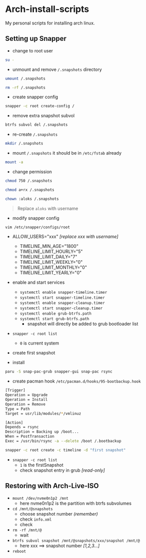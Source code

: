# Arch-install-scripts
My personal scripts for installing arch linux.

## Setting up Snapper

- change to root user

```sh
su -
```

- unmount and remove `/.snapshots` directory

```sh
umount /.snapshots
```

```sh
rm -rf /.snapshots
```

- create snapper config

```sh
snapper -c root create-config /
```

- remove extra snapshot subvol

```sh
btrfs subvol del /.snapshots
```

- re-create `/.snapshots`

```sh
mkdir /.snapshots
```

- mount `/.snapshots` it should be in `/etc/fstab` already

```sh
mount -a
```

- change permission

```sh
chmod 750 /.snapshots
```

```sh
chmod a+rx /.snapshots
```

```sh
chown :aloks /.snapshots
```

> Replace `aloks` with username

- modify snapper config

```sh
vim /etc/snapper/configs/root
```

- ALLOW_USERS="xxx" _[replace xxx with username]_
  - TIMELINE_MIN_AGE="1800"
  - TIMELINE_LIMIT_HOURLY="5"
  - TIMELINE_LIMIT_DAILY="7"
  - TIMELINE_LIMIT_WEEKLY="0"
  - TIMELINE_LIMIT_MONTHLY="0"
  - TIMELINE_LIMIT_YEARLY="0"

- enable and start services
  - `systemctl enable snapper-timeline.timer`
  - `systemctl start snapper-timeline.timer`
  - `systemctl enable snapper-cleanup.timer`
  - `systemctl start snapper-cleanup.timer`
  - `systemctl enable grub-btrfs.path`
  - `systemctl start grub-btrfs.path`
    - snapshot will directly be added to grub bootloader list
- `snapper -c root list`
  - `0` is current system

- create first snapshot

- install 

```sh
paru -S snap-pac-grub snapper-gui snap-pac rsync
```
- create pacman hook `/etc/pacman.d/hooks/95-bootbackup.hook`

```sh
[Trigger]
Operation = Upgrade
Operation = Install
Operation = Remove
Type = Path
Target = usr/lib/modules/*/vmlinuz

[Action]
Depends = rsync
Description = Backing up /boot...
When = PostTransaction
Exec = /usr/bin/rsync -a --delete /boot /.bootbackup
``````

```sh
snapper -c root create -c timeline -d "first snapshot"
```

- `snapper -c root list`
  - `1` is the firstSnapshot
  - check snapshot entry in grub _[read-only]_

## Restoring with Arch-Live-ISO

- `mount /dev/nvme0n1p2 /mnt`
  - here nvme0n1p2 is the partition with btrfs subvolumes
- `cd /mnt/@snapshots`
  - choose snapshot number _(remember)_
  - check `info.xml`
  - check <description>
- `rm -rf /mnt/@`
  - wait
- `btrfs subvol snapshot /mnt/@snapshots/xxx/snapshot /mnt/@`
  - here xxx $\implies$ snapshot number _[1,2,3...]_
- `reboot`
